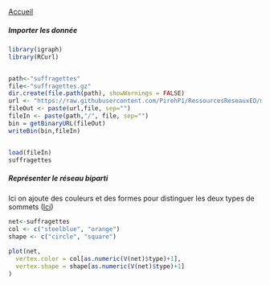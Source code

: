 [Accueil](https://github.com/PirehP1/RessourcesReseauxED/blob/master/README.md)

##### Importer les donnée 
```R
library(igraph)
library(RCurl)


path<-"suffragettes"
file<-"suffragettes.gz"
dir.create(file.path(path), showWarnings = FALSE)
url <- "https://raw.githubusercontent.com/PirehP1/RessourcesReseauxED/master/data/"
fileOut <- paste(url,file, sep="")
fileIn <- paste(path,"/", file, sep="")
bin = getBinaryURL(fileOut) 
writeBin(bin,fileIn)  


load(fileIn)
suffragettes
```

##### Représenter  le réseau biparti 

Ici on ajoute des couleurs et des formes pour distinguer les deux types de sommets ([Ici]('https://fr.wikipedia.org/wiki/Graphe_biparti))
```R
net<-suffragettes
col <- c("steelblue", "orange")
shape <- c("circle", "square")

plot(net,
  vertex.color = col[as.numeric(V(net)$type)+1],
  vertex.shape = shape[as.numeric(V(net)$type)+1]
)
```
